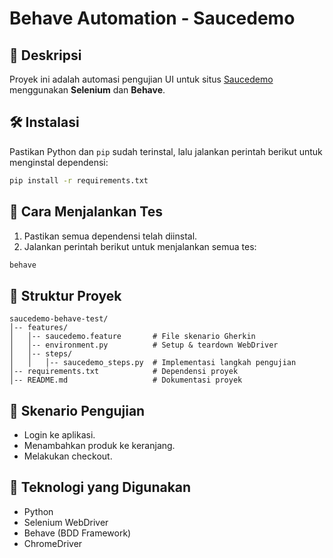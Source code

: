 # Behave Automation - Saucedemo

## 📌 Deskripsi
Proyek ini adalah automasi pengujian UI untuk situs [Saucedemo](https://www.saucedemo.com) menggunakan **Selenium** dan **Behave**.

## 🛠️ Instalasi
Pastikan Python dan `pip` sudah terinstal, lalu jalankan perintah berikut untuk menginstal dependensi:
```sh
pip install -r requirements.txt
```

## 🚀 Cara Menjalankan Tes
1. Pastikan semua dependensi telah diinstal.
2. Jalankan perintah berikut untuk menjalankan semua tes:
```sh
behave
```

## 📂 Struktur Proyek
```
saucedemo-behave-test/
│-- features/
│   │-- saucedemo.feature       # File skenario Gherkin
│   │-- environment.py          # Setup & teardown WebDriver
│   │-- steps/
│   │   │-- saucedemo_steps.py  # Implementasi langkah pengujian
│-- requirements.txt            # Dependensi proyek
│-- README.md                   # Dokumentasi proyek
```

## 📜 Skenario Pengujian
- Login ke aplikasi.
- Menambahkan produk ke keranjang.
- Melakukan checkout.

## 🔧 Teknologi yang Digunakan
- Python
- Selenium WebDriver
- Behave (BDD Framework)
- ChromeDriver

